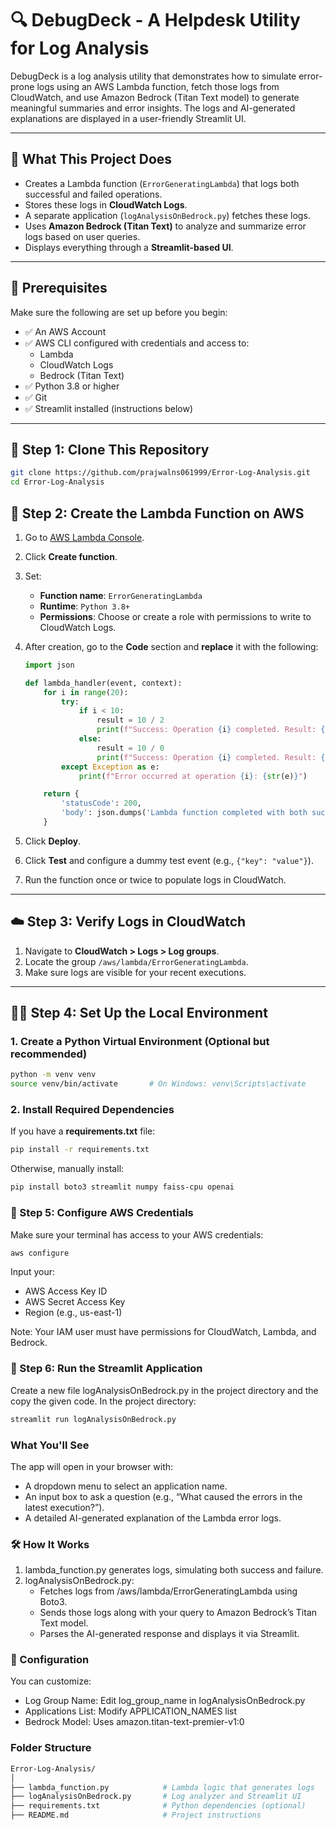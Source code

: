 # 🔍 DebugDeck - A Helpdesk Utility for Log Analysis

DebugDeck is a log analysis utility that demonstrates how to simulate error-prone logs using an AWS Lambda function, fetch those logs from CloudWatch, and use Amazon Bedrock (Titan Text model) to generate meaningful summaries and error insights. The logs and AI-generated explanations are displayed in a user-friendly Streamlit UI.

---

## 🧠 What This Project Does

- Creates a Lambda function (`ErrorGeneratingLambda`) that logs both successful and failed operations.
- Stores these logs in **CloudWatch Logs**.
- A separate application (`logAnalysisOnBedrock.py`) fetches these logs.
- Uses **Amazon Bedrock (Titan Text)** to analyze and summarize error logs based on user queries.
- Displays everything through a **Streamlit-based UI**.

---

## 🧾 Prerequisites

Make sure the following are set up before you begin:

- ✅ An AWS Account
- ✅ AWS CLI configured with credentials and access to:
  - Lambda
  - CloudWatch Logs
  - Bedrock (Titan Text)
- ✅ Python 3.8 or higher
- ✅ Git
- ✅ Streamlit installed (instructions below)

---

## 🚀 Step 1: Clone This Repository

```bash
git clone https://github.com/prajwalns061999/Error-Log-Analysis.git
cd Error-Log-Analysis
```

## 📂 Step 2: Create the Lambda Function on AWS

1. Go to [AWS Lambda Console](https://console.aws.amazon.com/lambda).
2. Click **Create function**.
3. Set:
   - **Function name**: `ErrorGeneratingLambda`
   - **Runtime**: `Python 3.8+`
   - **Permissions**: Choose or create a role with permissions to write to CloudWatch Logs.
4. After creation, go to the **Code** section and **replace** it with the following:

    ```python
    import json

    def lambda_handler(event, context):
        for i in range(20):
            try:
                if i < 10:
                    result = 10 / 2
                    print(f"Success: Operation {i} completed. Result: {result}")
                else:
                    result = 10 / 0
                    print(f"Success: Operation {i} completed. Result: {result}")
            except Exception as e:
                print(f"Error occurred at operation {i}: {str(e)}")

        return {
            'statusCode': 200,
            'body': json.dumps('Lambda function completed with both success and errors')
        }
    ```

5. Click **Deploy**.
6. Click **Test** and configure a dummy test event (e.g., `{"key": "value"}`).
7. Run the function once or twice to populate logs in CloudWatch.

---

## ☁️ Step 3: Verify Logs in CloudWatch

1. Navigate to **CloudWatch > Logs > Log groups**.
2. Locate the group `/aws/lambda/ErrorGeneratingLambda`.
3. Make sure logs are visible for your recent executions.

---

## 🧑‍💻 Step 4: Set Up the Local Environment

### 1. Create a Python Virtual Environment (Optional but recommended)

```bash
python -m venv venv
source venv/bin/activate       # On Windows: venv\Scripts\activate
```

### 2. Install Required Dependencies
If you have a **requirements.txt** file:
```bash
pip install -r requirements.txt
```
Otherwise, manually install:
```bash
pip install boto3 streamlit numpy faiss-cpu openai
```

### 🔐 Step 5: Configure AWS Credentials
Make sure your terminal has access to your AWS credentials:
```bash
aws configure
```
Input your:
 - AWS Access Key ID
 - AWS Secret Access Key
 - Region (e.g., us-east-1)

Note: Your IAM user must have permissions for CloudWatch, Lambda, and Bedrock.

### 🧪 Step 6: Run the Streamlit Application
Create a new file logAnalysisOnBedrock.py in the project directory and the copy the given code.
In the project directory:
```bash
streamlit run logAnalysisOnBedrock.py
```

###  What You'll See
The app will open in your browser with:
 - A dropdown menu to select an application name.
 - An input box to ask a question (e.g., “What caused the errors in the latest execution?”).
 - A detailed AI-generated explanation of the Lambda error logs.

### 🛠️ How It Works
1. lambda_function.py generates logs, simulating both success and failure.
2. logAnalysisOnBedrock.py:
   - Fetches logs from /aws/lambda/ErrorGeneratingLambda using Boto3.
   - Sends those logs along with your query to Amazon Bedrock’s Titan Text model.
   - Parses the AI-generated response and displays it via Streamlit.

### 🔧 Configuration
You can customize:
   - Log Group Name: Edit log_group_name in logAnalysisOnBedrock.py
   - Applications List: Modify APPLICATION_NAMES list
   - Bedrock Model: Uses amazon.titan-text-premier-v1:0

### Folder Structure
```bash
Error-Log-Analysis/
│
├── lambda_function.py            # Lambda logic that generates logs
├── logAnalysisOnBedrock.py       # Log analyzer and Streamlit UI
├── requirements.txt              # Python dependencies (optional)
├── README.md                     # Project instructions
```
